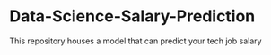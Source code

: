 # Data-Science-Salary-Prediction
This repository houses a model that can predict your tech job salary
